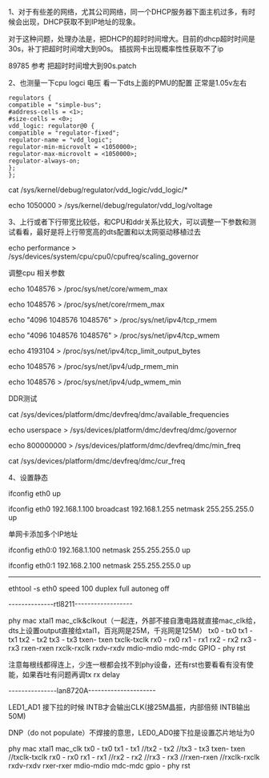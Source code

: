 
1、对于有些差的网络，尤其公司网络，同一个DHCP服务器下面主机过多，有时候会出现，DHCP获取不到IP地址的现象。

对于这种问题，处理办法是，把DHCP的超时时间增大。目前的dhcp超时时间是30s，补丁把超时时间增大到90s。 插拔网卡出现概率性性获取不了ip

89785  参考 把超时时间增大到90s.patch



2、也测量一下cpu logci 电压 看一下dts上面的PMU的配置 正常是1.05v左右
```
regulators {
compatible = "simple-bus";
#address-cells = <1>;
#size-cells = <0>;
vdd_logic: regulator@0 {
compatible = "regulator-fixed";
regulator-name = "vdd_logic";
regulator-min-microvolt = <1050000>;
regulator-max-microvolt = <1050000>;
regulator-always-on;
};
};
```

cat /sys/kernel/debug/regulator/vdd_logic/vdd_logic/*

echo 1050000 > /sys/kernel/debug/regulator/vdd_log/voltage


3、上行或者下行带宽比较低，和CPU和ddr关系比较大，可以调整一下参数和测试看看，最好是将上行带宽高的dts配置和以太网驱动移植过去

echo performance > /sys/devices/system/cpu/cpu0/cpufreq/scaling_governor

调整cpu 相关参数

echo 1048576 > /proc/sys/net/core/wmem_max

echo 1048576 > /proc/sys/net/core/rmem_max

echo "4096 1048576 1048576" > /proc/sys/net/ipv4/tcp_rmem

echo "4096 1048576 1048576" > /proc/sys/net/ipv4/tcp_wmem

echo 4193104 > /proc/sys/net/ipv4/tcp_limit_output_bytes

echo 1048576 > /proc/sys/net/ipv4/udp_rmem_min

echo 1048576 > /proc/sys/net/ipv4/udp_wmem_min

DDR测试

cat /sys/devices/platform/dmc/devfreq/dmc/available_frequencies

echo userspace > /sys/devices/platform/dmc/devfreq/dmc/governor

echo 800000000 > /sys/devices/platform/dmc/devfreq/dmc/min_freq

cat /sys/devices/platform/dmc/devfreq/dmc/cur_freq


4、设置静态

ifconfig eth0 up

ifconfig eth0 192.168.1.100 broadcast 192.168.1.255 netmask 255.255.255.0 up

单网卡添加多个IP地址

ifconfig eth0:0 192.168.1.100 netmask 255.255.255.0 up

ifconfig eth0:1 192.168.2.100 netmask 255.255.255.0 up



----------------------------------------------------------------




ethtool -s eth0 speed 100 duplex full autoneg off


--------------rtl8211------------------

phy   mac xtal1  mac_clk&clkout（一起连，外部不接自激电路就直接mac_clk给，dts上设置output直接给xtal1，百兆网是25M，千兆网是125M）
tx0 - tx0   tx1 - tx1  tx2 - tx2 tx3 - tx3 txen- txen txclk-txclk rx0 - rx0 rx1 - rx1 rx2 - rx2 rx3 - rx3 rxen-rxen rxclk-rxclk rxdv-rxdv mdio-mdio mdc-mdc GPIO - phy rst
 
 注意每根线都得连上，少连一根都会找不到phy设备，还有rst也要看看有没有使能，如果吞吐有问题再调tx rx delay
 
 ---------------lan8720A---------------------
 
 LED1_AD1 接下拉的时候 INTB才会输出CLK(接25M晶振，内部倍频 INTB输出50M) 

DNP（do not populate）不焊接的意思，LED0_AD0接下拉是设置芯片地址为0

phy   mac xtal1  mac_clk tx0 - tx0  tx1 - tx1 //tx2 - tx2 //tx3 - tx3 txen- txen //txclk-txclk rx0 - rx0 rx1 - rx1 //rx2 - rx2 //rx3 - rx3 //rxen-rxen //rxclk-rxclk rxdv-rxdv rxer-rxer mdio-mdio mdc-mdc gpio - phy rst
 
 
 
 
 
 

